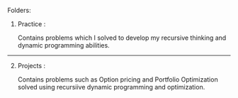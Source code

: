Folders:

1. Practice : 
   
   Contains problems which I solved to develop my recursive thinking and dynamic programming abilities.
---

2. Projects :
   
   Contains problems such as Option pricing and Portfolio Optimization solved using recursiive dynamic programming and optimization.
